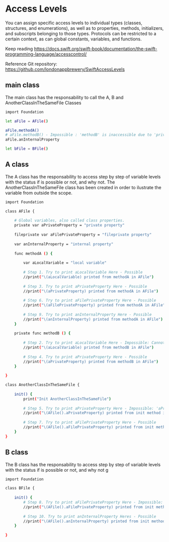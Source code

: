 # Access Levels

You can assign specific access levels to individual types (classes, structures, and enumerations), as well as to properties, methods, initializers, and subscripts belonging to those types. Protocols can be restricted to a certain context, as can global constants, variables, and functions.

Keep reading https://docs.swift.org/swift-book/documentation/the-swift-programming-language/accesscontrol/


Reference Git repository: https://github.com/londonappbrewery/SwiftAccessLevels

## main class
The main class has the responsability to call the A, B and AnotherClassInTheSameFile Classes

```bash
import Foundation

let aFile = AFile()

aFile.methodA()
# aFile.methodB() - Impossible : 'methodB' is inaccessible due to 'private' protection level
aFile.anInternalProperty

let bFile = BFile()

```

## A class
The A class has the responsability to access step by step of variable levels with the status if is possible or not, and why not. The AnotherClassInTheSameFile class has been created in order to ilustrate the variable from outside the scope.

```bash
import Foundation

class AFile {
    
    # Global variables, also called class properties.
    private var aPrivateProperty = "private property"
    
    fileprivate var aFilePrivateProperty = "fileprivate property"
    
    var anInternalProperty = "internal property"
    
    func methodA () {
        
        var aLocalVariable = "local variable"
        
        # Step 1. Try to print aLocalVariable Here - Possible
        //print("\(aLocalVariable) printed from methodA in AFile")
        
        # Step 3. Try to print aPrivateProperty Here - Possible
        //print("\(aPrivateProperty) printed from methodA in AFile")
        
        # Step 6. Try to print aFilePrivateProperty Here - Possible
        //print("\(aFilePrivateProperty) printed from methodA in AFile")
        
        # Step 9. Try to print anInternalProperty Here - Possible
        //print("\(anInternalProperty) printed from methodA in AFile")
    }
    
    private func methodB () {
        
        # Step 2. Try to print aLocalVariable Here - Impossible: Cannot find 'aLocalVariable' in scope
        //print("\(aLocalVariable) printed from methodB in AFile")
        
        # Step 4. Try to print aPrivateProperty Here - Possible
        //print("\(aPrivateProperty) printed from methodB in AFile")
    }
    
}

class AnotherClassInTheSameFile {
    
    init() {
        print("Init AnotherClassInTheSameFile")
        
        # Step 5. Try to print aPrivateProperty Here - Impossible: 'aPrivateProperty' is inaccessible due to 'private' protection level
        //print("\(AFile().aPrivateProperty) printed from init method in AnotherClassInTheSameFile")
        
        # Step 7. Try to print aFilePrivateProperty Here - Possible
        //print("\(AFile().aFilePrivateProperty) printed from init method in AnotherClassInTheSameFile")
    }
}

```

## B class
The B class has the responsability to access step by step of variable levels with the status if is possible or not, and why not
g
```bash
import Foundation

class BFile {
    
    init() {
        # Step 8. Try to print aFilePrivateProperty Here - Impossible:'aFilePrivateProperty' is inaccessible due to 'fileprivate' protection level
        //print("\(AFile().aFilePrivateProperty) printed from init method in BFile")
        
        # Step 10. Try to print anInternalProperty Heres - Possible
        //print("\(AFile().anInternalProperty) printed from init method in BFile")
    }
    
}

```